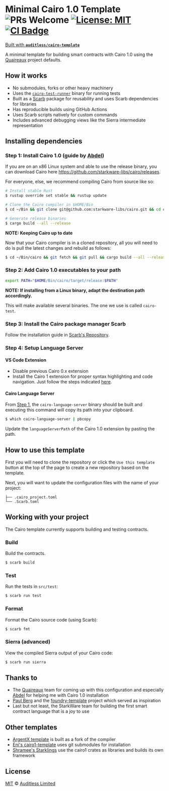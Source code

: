# Minimal Cairo 1.0 Template  ![PRs Welcome](https://img.shields.io/badge/PRs-welcome-green.svg) [![License: MIT](https://img.shields.io/badge/License-MIT-yellow.svg)](https://github.com/auditless/cairo-template/blob/main/LICENSE) <a href="https://github.com/auditless/cairo-template/actions/workflows/test.yaml"> <img src="https://github.com/auditless/cairo-template/actions/workflows/test.yaml/badge.svg?event=push" alt="CI Badge"/> </a>

[Built with **`auditless/cairo-template`**](https://github.com/auditless/cairo-template)

A minimal template for building smart contracts with Cairo 1.0
using the [Quaireaux](https://github.com/keep-starknet-strange/quaireaux) project defaults.

## How it works

- No submodules, forks or other heavy machinery
- Uses the [`cairo-test-runner`](https://github.com/starkware-libs/cairo/blob/main/crates/cairo-lang-test-runner/README.md) binary for running tests
- Built as a [Scarb](https://github.com/software-mansion/scarb) package for reusability and uses Scarb dependencies for libraries
- Has reproducible builds using GitHub Actions
- Uses Scarb scripts natively for custom commands
- Includes advanced debugging views like the Sierra intermediate representation

## Installing dependencies

### Step 1: Install Cairo 1.0 (guide by [Abdel](https://github.com/abdelhamidbakhta))

If you are on an x86 Linux system and able to use the release binary,
you can download Cairo here https://github.com/starkware-libs/cairo/releases.

For everyone, else, we recommend compiling Cairo from source like so:

```bash
# Install stable Rust
$ rustup override set stable && rustup update

# Clone the Cairo compiler in $HOME/Bin
$ cd ~/Bin && git clone git@github.com:starkware-libs/cairo.git && cd cairo

# Generate release binaries
$ cargo build --all --release
```

**NOTE: Keeping Cairo up to date**

Now that your Cairo compiler is in a cloned repository, all you will need to do
is pull the latest changes and rebuild as follows:

```bash
$ cd ~/Bin/cairo && git fetch && git pull && cargo build --all --release
```

### Step 2: Add Cairo 1.0 executables to your path

```bash
export PATH="$HOME/Bin/cairo/target/release:$PATH"
```

**NOTE: If installing from a Linux binary, adapt the destination path accordingly.**

This will make available several binaries. The one we use is called `cairo-test`.

### Step 3: Install the Cairo package manager Scarb

Follow the installation guide in [Scarb's Repository](https://github.com/software-mansion/scarb).

### Step 4: Setup Language Server

#### VS Code Extension

- Disable previous Cairo 0.x extension
- Install the Cairo 1 extension for proper syntax highlighting and code navigation.
Just follow the steps indicated [here](https://github.com/starkware-libs/cairo/blob/main/vscode-cairo/README.md).

#### Cairo Language Server

From [Step 1](#step-1-install-cairo-10-guide-by-abdel), the `cairo-language-server` binary should be built and executing this command will copy its path into your clipboard.

```bash
$ which cairo-language-server | pbcopy
```

Update the `languageServerPath` of the Cairo 1.0 extension by pasting the path.

## How to use this template

First you will need to clone the repository or click the `Use this template` button
at the top of the page to create a new repository based on the template.

Next, you will want to update the configuration files with the name of your project:

```
├── .cairo_project.toml
└── .Scarb.toml
```

## Working with your project

The Cairo template currently supports building and testing contracts.

### Build

Build the contracts.

```bash
$ scarb build
```

### Test

Run the tests in `src/test`:

```bash
$ scarb run test
```

### Format

Format the Cairo source code (using Scarb):

```bash
$ scarb fmt
```

### Sierra (advanced)

View the compiled Sierra output of your Cairo code:

```bash
$ scarb run sierra
```

## Thanks to

- The [Quaireaux](https://github.com/keep-starknet-strange/quaireaux) team for coming up with
this configuration and especially [Abdel](https://github.com/abdelhamidbakhta) for helping me with Cairo 1.0 installation
- [Paul Berg](https://github.com/PaulRBerg) and the [foundry-template](https://github.com/paulrberg/foundry-template) project which served as inspiration
- Last but not least, the StarkWare team for building the first smart contract language that is a joy to use

## Other templates

- [ArgentX template](https://github.com/argentlabs/starknet-build/tree/main/cairo1.0) is built as a fork of the compiler
- [Eni's cairo1-template](https://github.com/msaug/cairo1-template) uses git submodules for installation
- [Shramee's Starklings](https://github.com/shramee/starklings-cairo1) use the cairo1 crates as libraries and builds its own framework

## License

[MIT](https://github.com/auditless/cairo-template/blob/main/LICENSE) © [Auditless Limited](https://www.auditless.com)
